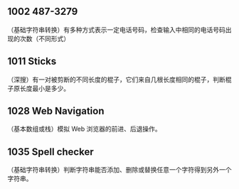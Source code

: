 ## 1002 487-3279
（基础字符串转换）有多种方式表示一定电话号码，检查输入中相同的电话号码出现的次数（不同形式）

## 1011 Sticks
（深搜）有一对被剪断的不同长度的棍子，它们来自几根长度相同的棍子，判断棍子原长度最小是多少。

## 1028 Web Navigation
（基本数组或栈）模拟 Web 浏览器的前进、后退操作。

## 1035 Spell checker
（基础字符串转换）判断字符串能否添加、删除或替换任意一个字符得到另外一个字符串。

